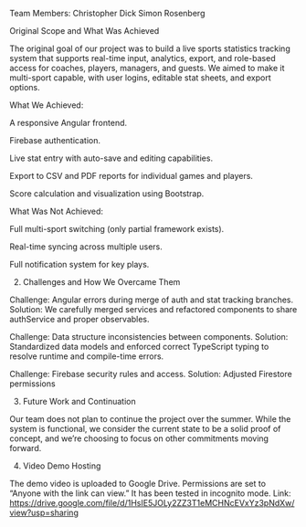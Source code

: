 Team Members: 
Christopher Dick
Simon Rosenberg

Original Scope and What Was Achieved

The original goal of our project was to build a live sports statistics tracking system that supports real-time input, analytics, export, and role-based access for coaches, players, managers, and guests. We aimed to make it multi-sport capable, with user logins, editable stat sheets, and export options.

What We Achieved:

A responsive Angular frontend.

Firebase authentication.

Live stat entry with auto-save and editing capabilities.

Export to CSV and PDF reports for individual games and players.

Score calculation and visualization using Bootstrap.

What Was Not Achieved:

Full multi-sport switching (only partial framework exists).

Real-time syncing across multiple users.

Full notification system for key plays.

2. Challenges and How We Overcame Them

Challenge: Angular errors during merge of auth and stat tracking branches.
Solution: We carefully merged services and refactored components to share authService and proper observables.

Challenge: Data structure inconsistencies between components.
Solution: Standardized data models and enforced correct TypeScript typing to resolve runtime and compile-time errors.

Challenge: Firebase security rules and access.
Solution: Adjusted Firestore permissions

3. Future Work and Continuation

Our team does not plan to continue the project over the summer. While the system is functional, we consider the current state to be a solid proof of concept, and we’re choosing to focus on other commitments moving forward.

4. Video Demo Hosting

The demo video is uploaded to Google Drive. Permissions are set to “Anyone with the link can view.” It has been tested in incognito mode.
Link: https://drive.google.com/file/d/1HsIE5JOLy2ZZ3T1eMCHNcEVxYz3pNdXw/view?usp=sharing
